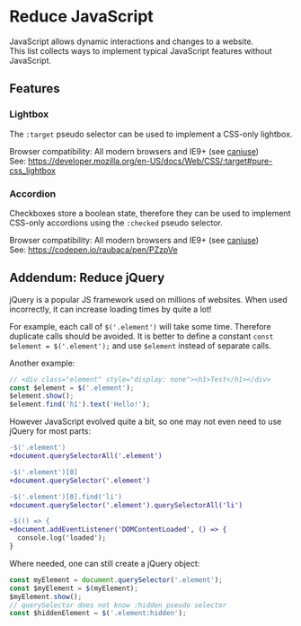 # Reduce JavaScript

JavaScript allows dynamic interactions and changes to a website.  
This list collects ways to implement typical JavaScript features without JavaScript.

## Features

### Lightbox

The `:target` pseudo selector can be used to implement a CSS-only lightbox.

Browser compatibility: All modern browsers and IE9+ (see [caniuse](https://caniuse.com/?search=%3Atarget))  
See: https://developer.mozilla.org/en-US/docs/Web/CSS/:target#pure-css_lightbox

### Accordion

Checkboxes store a boolean state, therefore they can be used to implement CSS-only accordions using the `:checked` pseudo selector.

Browser compatibility: All modern browsers and IE9+ (see [caniuse](https://caniuse.com/?search=%3Achecked))  
See: https://codepen.io/raubaca/pen/PZzpVe

## Addendum: Reduce jQuery

jQuery is a popular JS framework used on millions of websites. When used incorrectly, it can increase loading times by quite a lot!

For example, each call of `$('.element')` will take some time. Therefore duplicate calls should be avoided. It is better to define a constant `const $element = $('.element');` and use `$element` instead of separate calls.

Another example:
```javascript
// <div class="element" style="display: none"><h1>Test</h1></div>
const $element = $('.element');
$element.show();
$element.find('h1').text('Hello!');
```

However JavaScript evolved quite a bit, so one may not even need to use jQuery for most parts:

```diff
-$('.element')
+document.querySelectorAll('.element')
```
```diff
-$('.element')[0]
+document.querySelector('.element')
```
```diff
-$('.element')[0].find('li')
+document.querySelector('.element').querySelectorAll('li')
```

```diff
-$(() => {
+document.addEventListener('DOMContentLoaded', () => {
  console.log('loaded');
}
```

Where needed, one can still create a jQuery object:

```javascript
const myElement = document.querySelector('.element');
const $myElement = $(myElement);
$myElement.show();
// querySelector does not know :hidden pseudo selector
const $hiddenElement = $('.element:hidden');
```

